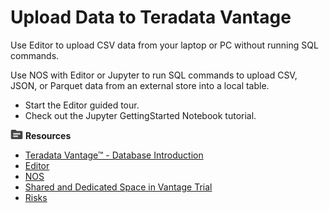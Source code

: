 # Upload Data to Teradata Vantage

Use Editor to upload CSV data from your laptop or PC without running SQL commands.

Use NOS with Editor or Jupyter to run SQL commands to upload CSV, JSON, or Parquet data from an external store into a local table.

* Start the Editor guided tour.
* Check out the Jupyter GettingStarted Notebook tutorial.

![../Images/fluto-icn-resources.png](../Images/fluto-icn-resources.png) **Resources**

* [Teradata Vantage™ - Database Introduction](https://docs.teradata.com/access/sources/dita/map?dita:mapPath=qia1556235689628.ditamap)
* [Editor](https://docs.teradata.com/r/dLArVI09J62c8byzVbHMtw/E_Y7lej97C_G_EnczQ8gaA)
* [NOS](https://docs.teradata.com/r/dLArVI09J62c8byzVbHMtw/YfguBQWE24~TxcyMikon6g)
* [Shared and Dedicated Space in Vantage Trial](https://docs.teradata.com/r/dLArVI09J62c8byzVbHMtw/UmQujb3EfWY8JG7oPc70~g)
* [Risks](https://docs.teradata.com/r/dLArVI09J62c8byzVbHMtw/pTx2lXHCDGAYkuS6MxOzlA)